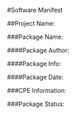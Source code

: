 #Software Manifest

##Project Name:

###Package Name:

####Package Author:

####Package Info:

####Package Date:

###CPE Information:

###Package Status:

